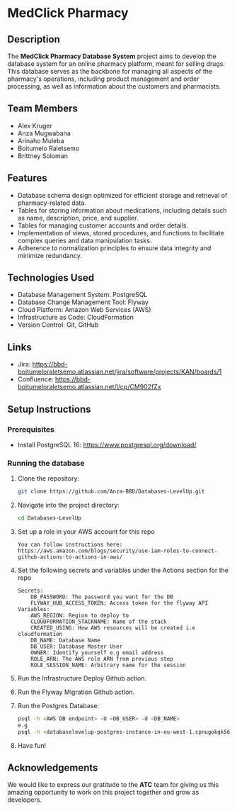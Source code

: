 # MedClick Pharmacy

## Description

The **MedClick Pharmacy Database System** project aims to develop the database system for an online pharmacy platform, meant for selling drugs. This database serves as the backbone for managing all aspects of the pharmacy's operations, including product management and order processing, as well as information about the customers and pharmacists.

## Team Members

- Alex Kruger
- Anza Mugwabana
- Arinaho Muleba
- Boitumelo Raletsemo
- Brittney Soloman

## Features

- Database schema design optimized for efficient storage and retrieval of pharmacy-related data.
- Tables for storing information about medications, including details such as name, description, price, and supplier.
- Tables for managing customer accounts and order details.
- Implementation of views, stored procedures, and functions to facilitate complex queries and data manipulation tasks.
- Adherence to normalization principles to ensure data integrity and minimize redundancy.

## Technologies Used

- Database Management System: PostgreSQL
- Database Change Management Tool: Flyway
- Cloud Platform: Amazon Web Services (AWS)
- Infrastructure as Code: CloudFormation
- Version Control: Git, GitHub

## Links
- Jira: https://bbd-boitumeloraletsemo.atlassian.net/jira/software/projects/KAN/boards/1
- Confluence: https://bbd-boitumeloraletsemo.atlassian.net/l/cp/CM902fZx

## Setup Instructions

### Prerequisites
- Install PostgreSQL 16: https://www.postgresql.org/download/

### Running the database
1. Clone the repository:

    ```bash
    git clone https://github.com/Anza-BBD/Databases-LevelUp.git
    ```

2. Navigate into the project directory: 

    ```bash
    cd Databases-LevelUp
    ```
3. Set up a role in your AWS account for this repo
    ```
    You can follow instructions here:
    https://aws.amazon.com/blogs/security/use-iam-roles-to-connect-github-actions-to-actions-in-aws/
    ```
4. Set the following secrets and variables under the Actions section for the repo
    ```
    Secrets:
        DB_PASSWORD: The password you want for the DB
        FLYWAY_HUB_ACCESS_TOKEN: Access token for the flyway API
    Variables:
        AWS_REGION: Region to deploy to
        CLOUDFORMATION_STACKNAME: Name of the stack
        CREATED_USING: How AWS resources will be created i.e cloudformation
        DB_NAME: Database Name
        DB_USER: Database Master User
        OWNER: Identify yourself e.g email address
        ROLE_ARN: The AWS role ARN from previous step
        ROLE_SESSION_NAME: Arbitrary name for the session
    ```

5. Run the Infrastructure Deploy Github action.

6. Run the Flyway Migration Github action. 

7. Run the Postgres Database:
    ```bash
    psql -h <AWS DB endpoint> -U <DB_USER> -d <DB_NAME>
    e.g
    psql -h <databaselevelup-postgres-instance-in-eu-west-1.cpnugokqk56v.eu-west-1.rds.amazonaws.com> -U postgres -d Pharmacy
    ```
8. Have fun!

## Acknowledgements
We would like to express our gratitude to the **ATC** team for giving us this amazing opportunity to work on this project together and grow as developers.
